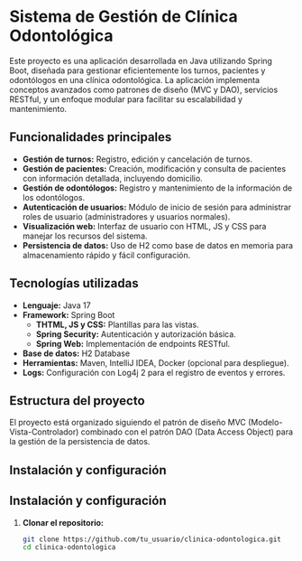 # Sistema de Gestión de Clínica Odontológica

Este proyecto es una aplicación desarrollada en Java utilizando Spring Boot, diseñada para gestionar eficientemente los turnos, pacientes y odontólogos en una clínica odontológica. La aplicación implementa conceptos avanzados como patrones de diseño (MVC y DAO), servicios RESTful, y un enfoque modular para facilitar su escalabilidad y mantenimiento.

## Funcionalidades principales

- **Gestión de turnos:** Registro, edición y cancelación de turnos.
- **Gestión de pacientes:** Creación, modificación y consulta de pacientes con información detallada, incluyendo domicilio.
- **Gestión de odontólogos:** Registro y mantenimiento de la información de los odontólogos.
- **Autenticación de usuarios:** Módulo de inicio de sesión para administrar roles de usuario (administradores y usuarios normales).
- **Visualización web:** Interfaz de usuario con HTML, JS y CSS para manejar los recursos del sistema.
- **Persistencia de datos:** Uso de H2 como base de datos en memoria para almacenamiento rápido y fácil configuración.

## Tecnologías utilizadas

- **Lenguaje:** Java 17
- **Framework:** Spring Boot
  - **THTML, JS y CSS:** Plantillas para las vistas.
  - **Spring Security:** Autenticación y autorización básica.
  - **Spring Web:** Implementación de endpoints RESTful.
- **Base de datos:** H2 Database
- **Herramientas:** Maven, IntelliJ IDEA, Docker (opcional para despliegue).
- **Logs:** Configuración con Log4j 2 para el registro de eventos y errores.

## Estructura del proyecto

El proyecto está organizado siguiendo el patrón de diseño MVC (Modelo-Vista-Controlador) combinado con el patrón DAO (Data Access Object) para la gestión de la persistencia de datos.

## Instalación y configuración

## Instalación y configuración

1. **Clonar el repositorio:**
   ```bash
   git clone https://github.com/tu_usuario/clinica-odontologica.git
   cd clinica-odontologica
   ```
